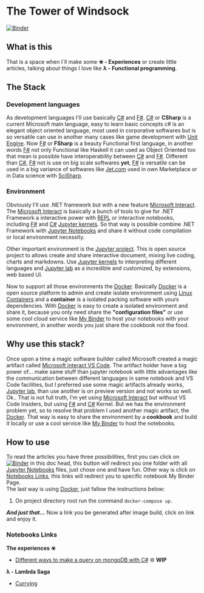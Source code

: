 
# The Tower of Windsock

[![Binder](https://mybinder.org/badge_logo.svg)](https://mybinder.org/v2/gh/nathancaracho/tower-of-windsock/HEAD)

## What is this

That is a space when I`ll make some **☣ - Experiences** or create little articles, talking about things I love like **λ - Functional programming**.

## The Stack

### Development languages

As development languages I'll use basically [C#][csharp] and [F#][fsharp]. [C#][csharp] or **CSharp** is a current Microsoft main language, easy to learn basic  concepts c# is an elegant object oriented language, most used in corporative softwares but is so versatile can use in another many cases like game development with [Unit Engine][Unit Engine]. Now [F#][fsharp] or **FSharp** is a beauty Functional first language, in another words [F#][fsharp] not only Functional like Haskell it can used as Object Oriented too that mean is possible have interoperability between [C#][csharp] and [F#][fsharp]. Different than [C#][csharp], [F#][fsharp] not is use on big scale softwares **yet**, [F#][fsharp] is versatile can be used in a big variance of softwares like [Jet.com][Jet.com] used in own Marketplace or in Data science with [SciSharp][SciSharp].


### Environment

Obviously I'll use .NET framework but with a new feature [Microsoft Interact][Microsoft Interact]. The [Microsoft Interact][Microsoft Interact] is basically a bunch of tools to give for .NET Framework a interactive power with [REPL][REPL] or interactive notebooks, including [F#][fsharp] and [C#][csharp] [Jupyter kernels][Jupyter kernels]. So that way is possible combine .NET Framework with [Jupyter Notebooks][Jupyter Notebooks] and share it without code compilation or local environment necessity.  

Other important environment is the [Jupyter project][Jupyter project]. This is open source project to allows create and share interactive document, mixing live coding, charts and markdowns. Use [Jupyter kernels][Jupyter kernels] to interpreting different languages and [Jupyter lab][Jupyter lab] as a incredible and customized, by extensions, web based UI.  

Now to support all those environments the [Docker][Docker]. Basically [Docker][Docker] is a open source platform to admin and create isolate environment using [Linux Containers][Linux Containers] and a **container** is a isolated packing software with yours dependencies. With [Docker][Docker] is easy to create a isolated environment and share it, because you only need share the **"configuration files"** or use some cool cloud service like [My Binder][My Binder] to host your notebooks with your environment, in another words you just share the cookbook not the food.

## Why use this stack?

Once upon a time a magic software builder called Microsoft created a magic artifact called [Microsoft interact VS Code][Microsoft interact VS Code]. The artifact holder have a big power of... make same stuff than jupyter notebook with little advantages like the communication between different languages in same notebook and VS Code facilities, but I preferred use some magic artifacts already works, [Jupyter lab][Jupyter lab], than use another is on preview version and not works so well. Ok.. That is not full truth, I'm yet using [Microsoft Interact][Microsoft Interact] but without VS Code Insiders, but using [F#][fsharp] and [C#][csharp] Kernel.
But we has the environment problem yet, so to resolve that problem I used another magic artifact, the [Docker][Docker]. That way is easy to share the environment by a **cookbook** and build it locally or use a cool service like [My Binder][My Binder] to host the notebooks.  

## How to use ##

To read the articles you have three possibilities, first  you can click on [![Binder](https://mybinder.org/badge_logo.svg)](https://mybinder.org/v2/gh/nathancaracho/tower-of-windsock/HEAD) in this doc head, this button will redirect you one folder with all [Jupyter Notebooks][Jupyter Notebooks] files, just chose one and have fun.  Other way is click on [Notebooks Links](#Notebooks-Links), this links will redirect you to  specific notebook My Binder Page.  
The last way is using [Docker][Docker], just fallow the instructions below:
1. On project directory root run the command `docker-compose up`.

***And just that...*** 
Now a link you be generated after image build, click on link and enjoy it. 


### Notebooks Links ###

**The experiences ☣**

* [Different ways to make a query on mongoDB with C#](https://github.com/nathancaracho/tower-of-windsock/blob/master/notebooks/experiences/MongoDbQueries.ipynb) ⚙ **WIP**

**λ - Lambda Saga**

* [Currying](https://mybinder.org/v2/gh/nathancaracho/tower-of-windsock/HEAD?filepath=lambda-saga%2Fcurrying.ipynb)


[csharp]:https://docs.microsoft.com/dotnet/csharp/
[fsharp]:https://docs.microsoft.com/dotnet/fsharp/
[Unit Engine]:https://unity.com/
[jet.com]:https://en.wikipedia.org/wiki/Jet.com
[SciSharp]:https://scisharp.github.io/SciSharp/
[Jupyter project]:https://jupyter.org/
[Microsoft Interact]:https://github.com/dotnet/interactive
[Docker]:https://www.docker.com/
[Jupyter lab]:https://jupyterlab.readthedocs.io/en/stable/#
[Jupyter kernels]:https://jupyter.readthedocs.io/en/latest/projects/kernels.html 
[REPL]:https://en.wikipedia.org/wiki/Read%E2%80%93eval%E2%80%93print_loop
[Linux Containers]:https://linuxcontainers.org/pt_br/
[My Binder]:https://mybinder.org/
[Microsoft interact VS Code]:https://devblogs.microsoft.com/dotnet/net-interactive-preview-3-vs-code-insiders-and-polyglot-notebooks/
[My Binder]:https://mybinder.org/
[Jupyter Notebooks]:https://jupyter.org/
